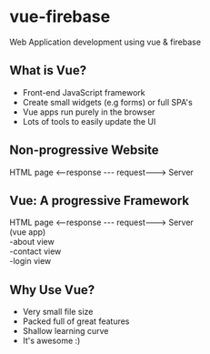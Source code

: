# vue-firebase
Web Application development using vue &amp; firebase


<h2>What is Vue?</h2>

- Front-end JavaScript framework
- Create small widgets (e.g forms) or full SPA's
- Vue apps run purely in the browser
- Lots of tools to easily update the UI


<h2>Non-progressive Website</h2>

HTML page <--response --- request---> Server


<h2>Vue: A progressive Framework</h2>

  HTML page      <--response --- request--->  Server   
  (vue app)    
-about view   
-contact view   
-login view   


<h2>Why Use Vue?</h2>

- Very small file size
- Packed full of great features
- Shallow learning curve
- It's awesome :) 
